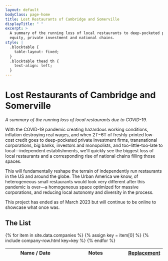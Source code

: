 ```yaml
---
layout: default
bodyClass: page-home
title: Lost Restaurants of Cambridge and Somerville
displayTitle: " "
excerpt: >
  A summary of the running loss of local restaurants to deep-pocketed private 
  equity, private investment and national chains.
style: |
  .blocktable {
    table-layout: fixed;
  }
  .blocktable thead th {
    text-align: left;
  }
---
```


# Lost Restaurants of Cambridge and Somerville

_A summary of the running loss of local restaurants due to COVID-19._

With the COVID-19 pandemic creating hazardous working conditions, inflation destroying
real wages, and when $2T-$6T of freshly-printed low-cost credit goes to
deep-pocketed private investment firms, transnational corporations, big banks,
investors and monopolists, and too-little-too-late to local—independent establishments,
we'll quickly see the biggest loss of local restaurants and a corresponding
rise of national chains filling those spaces.

This will fundamentally reshape the terrain of independently run restaurants in
the US and around the globe. The Urban America we know, of heterogeneous small
restaurants would look very different after this pandemic is over&mdash;a
homogeneous space optimized for massive corporations, and reducing local
autonomy and diversity in the process.

<aside>
  This project has ended as of March 2023 but will continue to be online to showcase
  what once was.
</aside>

## The List

<table class="blocktable">
  <thead>
    <th scope="column" width="40%">Name / Date</th> 
    <th scope="column" width="40%">Notes</th>
    <th scope="column" width="20%">
      <abbr title="Replaced by">Replacement</abbr>
    </th>
  </thead>
  <tbody>
   {% for item in site.data.companies %}
     {% assign key = item[0] %}
     {% include company-row.html key=key %}
   {% endfor %}
  </tbody>
</table>

